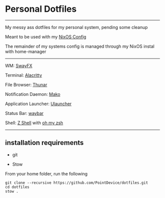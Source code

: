 # Personal Dotfiles 
---
My messy ass dotfiles for my personal system, pending some cleanup 

Meant to be used with my [NixOS Config](https://github.com/PointDevice/NixosConfig) 

The remainder of my systems config is managed through my NixOS instal with home-manager

---

WM: [SwayFX](https://github.com/WillPower3309/swayfx)

Terminal: [Alacritty](https://github.com/alacritty/alacritty) 

File Browser: [Thunar](https://github.com/xfce-mirror/thunar)

Notification Daemon: [Mako](https://github.com/emersion/mako)

Application Launcher: [Ulauncher](https://github.com/Ulauncher/Ulauncher)

Status Bar: [waybar](https://github.com/Alexays/Waybar)

Shell: [Z Shell](https://github.com/zsh-users/zsh) with [oh my zsh](https://github.com/ohmyzsh/ohmyzsh)

---
## installation requirements

- git 

- Stow

From your home folder, run the following

```
git clone --recursive https://github.com/PointDevice/dotfiles.git
cd dotfiles
stow .
```


